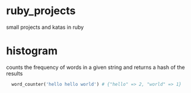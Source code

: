 # ruby_projects
small projects and katas in ruby

# histogram
counts the frequency of words in a given string and returns a hash of the results

```ruby
  word_counter('hello hello world') # {"hello" => 2, "world" => 1}
```
